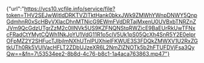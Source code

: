 {"url":"https://vcs10.vcfile.info/service/file?token=THV2SEJwWitldDRKTVZlTktHank0bkxJWk9ZMWhYWnpDNWY5QnpGdmhnR0xScHByVXlacDhnMTNicG9EWmFVdDRTajMxenU0UVBxbTNRZnZJVm9QcGdzUTgrZzM2c0llNVk5US9KZFNQNStqRWZicE9BaEUrRkUwTFNxcFRadCtYMytCQWh1NkJoYU1VdG11R1o5clV5Uk1pS05QcXh4SnR5Y2E0elprOFpMZ2Y2SHFucTJlbjlmNXhUTnlPUXhielFKWUE3S3FDQkZMWXV1U2RxZGtkUTh0Rk5VUlVacHFLT2ZDbUJzeXR6L2NmZlZNOTk5b2hFTUFDVjFsa3QyQw==&fn=7\53534ee2-8b8d-4c76-b8c1-1a4aca763863.mp47"}
